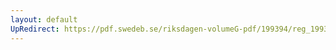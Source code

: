 ```yaml
---
layout: default
UpRedirect: https://pdf.swedeb.se/riksdagen-volumeG-pdf/199394/reg_199394/reg_199394_0380.pdf
---
```

